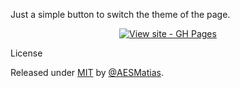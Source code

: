 Just a simple button to switch the theme of the page.
<div align="center">



[![View site - GH Pages](https://img.shields.io/badge/View_site-GH_Pages-2ea44f?style=for-the-badge)](https://AESMatias.github.io/dark-to-light-page/)

</div>
License

Released under [MIT](/LICENSE) by [@AESMatias](https://github.com/AESMatias).
